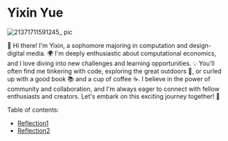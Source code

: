 # Yixin Yue
![21371711591245_ pic](https://github.com/Rising-Stars-by-Sunshine/Yixin_Yue/assets/164857136/8829de56-0c84-453d-8c9c-74c614761f47)  

👋 Hi there! I'm Yixin, a sophomore majoring in computation and design-digital media. 🌍 I'm deeply enthusiastic about computational economics, and I love diving into new challenges and learning opportunities. 💡 You'll often find me tinkering with code, exploring the great outdoors 🌳, or curled up with a good book 📚 and a cup of coffee ☕️. I believe in the power of community and collaboration, and I'm always eager to connect with fellow enthusiasts and creators. Let's embark on this exciting journey together! 🚀

Table of contents:
- [Reflection1](./CSEcon/Readme.md)
- [Reflection2](./Advance_CSEcon/Readme.md)
